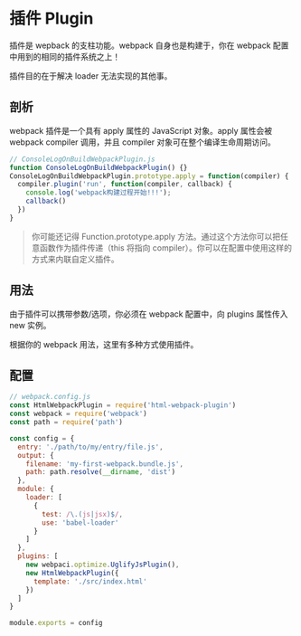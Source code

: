 # 插件 Plugin

插件是 wepback 的支柱功能。webpack 自身也是构建于，你在 webpack 配置中用到的相同的插件系统之上！

插件目的在于解决 loader 无法实现的其他事。

## 剖析

webpack 插件是一个具有 apply 属性的 JavaScript 对象。apply 属性会被 webpack compiler 调用，并且 compiler 对象可在整个编译生命周期访问。

```js
// ConsoleLogOnBuildWebpackPlugin.js
function ConsoleLogOnBuildWebpackPlugin() {}
ConsoleLogOnBuildWebpackPlugin.prototype.apply = function(compiler) {
  compiler.plugin('run', function(compiler, callback) {
    console.log('webpack构建过程开始!!!');
    callback()
  })
}
```

> 你可能还记得 Function.prototype.apply 方法。通过这个方法你可以把任意函数作为插件传递（this 将指向 compiler）。你可以在配置中使用这样的方式来内联自定义插件。

## 用法

由于插件可以携带参数/选项，你必须在 webpack 配置中，向 plugins 属性传入 new 实例。

根据你的 webpack 用法，这里有多种方式使用插件。

## 配置

```js
// webpack.config.js
const HtmlWebpackPlugin = require('html-webpack-plugin')
const webpack = require('webpack')
const path = require('path')

const config = {
  entry: './path/to/my/entry/file.js',
  output: {
    filename: 'my-first-webpack.bundle.js',
    path: path.resolve(__dirname, 'dist')
  },
  module: {
    loader: [
      {
        test: /\.(js|jsx)$/,
        use: 'babel-loader'
      }
    ]
  },
  plugins: [
    new webpaci.optimize.UglifyJsPlugin(),
    new HtmlWebpackPlugin({
      template: './src/index.html'
    })
  ]
}

module.exports = config
```